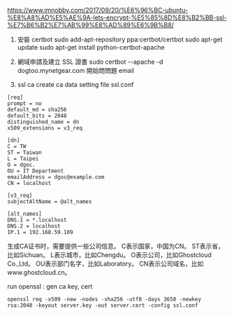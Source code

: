 https://www.imnobby.com/2017/09/20/%E6%96%BC-ubuntu-%E8%A8%AD%E5%AE%9A-lets-encrypt-%E5%85%8D%E8%B2%BB-ssl-%E7%B6%B2%E7%AB%99%E8%AD%89%E6%9B%B8/
1. 安裝 certbot
  sudo add-apt-repository ppa:certbot/certbot
  sudo apt-get update
  sudo apt-get install python-certbot-apache
2. 網域申請及建立 SSL 證書
  sudo certbot --apache -d dogtoo.mynetgear.com
  開始問問題
    email
    
3. ssl ca create
ca data setting file ssl.conf
```
[req]
prompt = no
default_md = sha256
default_bits = 2048
distinguished_name = dn
x509_extensions = v3_req

[dn]
C = TW
ST = Taiwan
L = Taipei
O = dgoc.
OU = IT Department
emailAddress = dgoc@example.com
CN = localhost

[v3_req]
subjectAltName = @alt_names

[alt_names]
DNS.1 = *.localhost
DNS.2 = localhost
IP.1 = 192.168.59.109
```
生成CA证书时，需要提供一些公司信息。
C表示国家，中国为CN。
ST表示省，比如Sichuan。
L表示城市，比如Chengdu。
O表示公司，比如Ghostcloud Co.,Ltd。
OU表示部门名字，比如Laboratory。
CN表示公司域名，比如www.ghostcloud.cn。



run openssl : gen ca key, cert
```
openssl req -x509 -new -nodes -sha256 -utf8 -days 3650 -newkey rsa:2048 -keyout server.key -out server.cert -config ssl.conf
```
